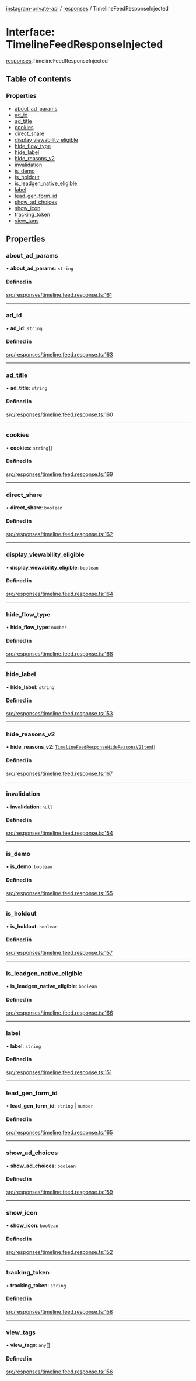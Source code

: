 [instagram-private-api](../../README.md) / [responses](../../modules/responses.md) / TimelineFeedResponseInjected

# Interface: TimelineFeedResponseInjected

[responses](../../modules/responses.md).TimelineFeedResponseInjected

## Table of contents

### Properties

- [about\_ad\_params](TimelineFeedResponseInjected.md#about_ad_params)
- [ad\_id](TimelineFeedResponseInjected.md#ad_id)
- [ad\_title](TimelineFeedResponseInjected.md#ad_title)
- [cookies](TimelineFeedResponseInjected.md#cookies)
- [direct\_share](TimelineFeedResponseInjected.md#direct_share)
- [display\_viewability\_eligible](TimelineFeedResponseInjected.md#display_viewability_eligible)
- [hide\_flow\_type](TimelineFeedResponseInjected.md#hide_flow_type)
- [hide\_label](TimelineFeedResponseInjected.md#hide_label)
- [hide\_reasons\_v2](TimelineFeedResponseInjected.md#hide_reasons_v2)
- [invalidation](TimelineFeedResponseInjected.md#invalidation)
- [is\_demo](TimelineFeedResponseInjected.md#is_demo)
- [is\_holdout](TimelineFeedResponseInjected.md#is_holdout)
- [is\_leadgen\_native\_eligible](TimelineFeedResponseInjected.md#is_leadgen_native_eligible)
- [label](TimelineFeedResponseInjected.md#label)
- [lead\_gen\_form\_id](TimelineFeedResponseInjected.md#lead_gen_form_id)
- [show\_ad\_choices](TimelineFeedResponseInjected.md#show_ad_choices)
- [show\_icon](TimelineFeedResponseInjected.md#show_icon)
- [tracking\_token](TimelineFeedResponseInjected.md#tracking_token)
- [view\_tags](TimelineFeedResponseInjected.md#view_tags)

## Properties

### about\_ad\_params

• **about\_ad\_params**: `string`

#### Defined in

[src/responses/timeline.feed.response.ts:161](https://github.com/Nerixyz/instagram-private-api/blob/4971f34/src/responses/timeline.feed.response.ts#L161)

___

### ad\_id

• **ad\_id**: `string`

#### Defined in

[src/responses/timeline.feed.response.ts:163](https://github.com/Nerixyz/instagram-private-api/blob/4971f34/src/responses/timeline.feed.response.ts#L163)

___

### ad\_title

• **ad\_title**: `string`

#### Defined in

[src/responses/timeline.feed.response.ts:160](https://github.com/Nerixyz/instagram-private-api/blob/4971f34/src/responses/timeline.feed.response.ts#L160)

___

### cookies

• **cookies**: `string`[]

#### Defined in

[src/responses/timeline.feed.response.ts:169](https://github.com/Nerixyz/instagram-private-api/blob/4971f34/src/responses/timeline.feed.response.ts#L169)

___

### direct\_share

• **direct\_share**: `boolean`

#### Defined in

[src/responses/timeline.feed.response.ts:162](https://github.com/Nerixyz/instagram-private-api/blob/4971f34/src/responses/timeline.feed.response.ts#L162)

___

### display\_viewability\_eligible

• **display\_viewability\_eligible**: `boolean`

#### Defined in

[src/responses/timeline.feed.response.ts:164](https://github.com/Nerixyz/instagram-private-api/blob/4971f34/src/responses/timeline.feed.response.ts#L164)

___

### hide\_flow\_type

• **hide\_flow\_type**: `number`

#### Defined in

[src/responses/timeline.feed.response.ts:168](https://github.com/Nerixyz/instagram-private-api/blob/4971f34/src/responses/timeline.feed.response.ts#L168)

___

### hide\_label

• **hide\_label**: `string`

#### Defined in

[src/responses/timeline.feed.response.ts:153](https://github.com/Nerixyz/instagram-private-api/blob/4971f34/src/responses/timeline.feed.response.ts#L153)

___

### hide\_reasons\_v2

• **hide\_reasons\_v2**: [`TimelineFeedResponseHideReasonsV2Item`](TimelineFeedResponseHideReasonsV2Item.md)[]

#### Defined in

[src/responses/timeline.feed.response.ts:167](https://github.com/Nerixyz/instagram-private-api/blob/4971f34/src/responses/timeline.feed.response.ts#L167)

___

### invalidation

• **invalidation**: ``null``

#### Defined in

[src/responses/timeline.feed.response.ts:154](https://github.com/Nerixyz/instagram-private-api/blob/4971f34/src/responses/timeline.feed.response.ts#L154)

___

### is\_demo

• **is\_demo**: `boolean`

#### Defined in

[src/responses/timeline.feed.response.ts:155](https://github.com/Nerixyz/instagram-private-api/blob/4971f34/src/responses/timeline.feed.response.ts#L155)

___

### is\_holdout

• **is\_holdout**: `boolean`

#### Defined in

[src/responses/timeline.feed.response.ts:157](https://github.com/Nerixyz/instagram-private-api/blob/4971f34/src/responses/timeline.feed.response.ts#L157)

___

### is\_leadgen\_native\_eligible

• **is\_leadgen\_native\_eligible**: `boolean`

#### Defined in

[src/responses/timeline.feed.response.ts:166](https://github.com/Nerixyz/instagram-private-api/blob/4971f34/src/responses/timeline.feed.response.ts#L166)

___

### label

• **label**: `string`

#### Defined in

[src/responses/timeline.feed.response.ts:151](https://github.com/Nerixyz/instagram-private-api/blob/4971f34/src/responses/timeline.feed.response.ts#L151)

___

### lead\_gen\_form\_id

• **lead\_gen\_form\_id**: `string` \| `number`

#### Defined in

[src/responses/timeline.feed.response.ts:165](https://github.com/Nerixyz/instagram-private-api/blob/4971f34/src/responses/timeline.feed.response.ts#L165)

___

### show\_ad\_choices

• **show\_ad\_choices**: `boolean`

#### Defined in

[src/responses/timeline.feed.response.ts:159](https://github.com/Nerixyz/instagram-private-api/blob/4971f34/src/responses/timeline.feed.response.ts#L159)

___

### show\_icon

• **show\_icon**: `boolean`

#### Defined in

[src/responses/timeline.feed.response.ts:152](https://github.com/Nerixyz/instagram-private-api/blob/4971f34/src/responses/timeline.feed.response.ts#L152)

___

### tracking\_token

• **tracking\_token**: `string`

#### Defined in

[src/responses/timeline.feed.response.ts:158](https://github.com/Nerixyz/instagram-private-api/blob/4971f34/src/responses/timeline.feed.response.ts#L158)

___

### view\_tags

• **view\_tags**: `any`[]

#### Defined in

[src/responses/timeline.feed.response.ts:156](https://github.com/Nerixyz/instagram-private-api/blob/4971f34/src/responses/timeline.feed.response.ts#L156)
